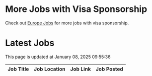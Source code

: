 # More Jobs with Visa Sponsorship

Check out [Europe Jobs](https://github.com/sureshparimi/europejobs#latest-jobs) for more jobs with visa sponsorship.

# Latest Jobs

This page is updated at January 08, 2025 09:55:36

| Job Title | Job Location | Job Link | Job Posted |
| --- | --- | --- | --- |
